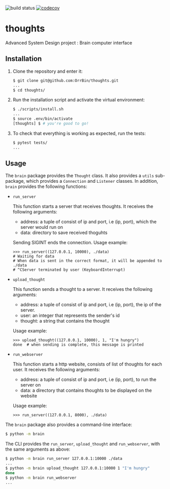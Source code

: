![build status](https://travis-ci.com/OrrBin/thoughts.svg?branch=master)
[![codecov](https://codecov.io/gh/OrrBin/thoughts/branch/master/graph/badge.svg)](https://codecov.io/gh/OrrBin/thoughts)

# thoughts

Advanced System Design project : Brain computer interface

## Installation

1. Clone the repository and enter it:

    ```sh
    $ git clone git@github.com:OrrBin/thoughts.git
    ...
    $ cd thoughts/
    ```

2. Run the installation script and activate the virtual environment:

    ```sh
    $ ./scripts/install.sh
    ...
    $ source .env/bin/activate
    [thoughts] $ # you're good to go!
    ```

3. To check that everything is working as expected, run the tests:


    ```sh
    $ pytest tests/
    ...
    ```

## Usage

The `brain` package provides the `Thought` class. 
It also provides a `utils` sub-package, which provides a `Connection` and `Listener` classes.
  In addition, `brain` provides the following functions:  


- `run_server`

    This function starts a server that receives thoughts.
    It receives the following arguments:
    - address: a tuple of consist of ip and port, i.e (ip, port), which the server would run on
    - data: directory to save received thoguhts
    
    Sending SIGINT ends the connection. 
    Usage example:

    ```pycon
    >>> run_server((127.0.0.1, 10000), ./data)
    # Waiting for data
    # When data is sent in the correct format, it will be appended to ./data
    # ^CServer terminated by user (KeyboardInterrupt)
    ```

- `upload_thought`
    
    This function sends a thought to a server. It receives the following arguments:
    - address: a tuple of consist of ip and port, i.e (ip, port), the ip of the server.
    - user: an integer that represents the sender's id
    - thought: a string that contains the thought
    
    Usage example:

    ```pycon
    >>> upload_thought((127.0.0.1, 10000), 1, "I'm hungry")
    done  # when sending is complete, this message is printed 
    ```
  
- `run_webserver`

    This function starts a http website, consists of list of thoughts for each user.
    It receives the following arguments:
    - address: a tuple of consist of ip and port, i.e (ip, port), to run the server on
    - data: a directory that contains thoughts to be displayed on the website
    
    Usage example:
    ```pycon
    >>> run_server((127.0.0.1, 8000), ./data)
    ```

The `brain` package also provides a command-line interface:

```sh
$ python -m brain
```

The CLI provides the `run_server`, `upload_thought` and `run_webserver`, with the same arguments as above:

```sh
$ python -m brain run_server 127.0.0.1:10000 ./data 
...
$ python -m brain upload_thought 127.0.0.1:10000 1 "I'm hungry"
done
$ python -m brain run_webserver
...
```